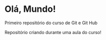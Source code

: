 # Olá, Mundo!
Primeiro repositório do curso de Git e Git Hub

Repositório criando durante uma aula do curso!